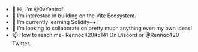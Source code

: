 - 👋 Hi, I’m @0vYentrof
- 👀 I’m interested in building on the Vite Ecosystem.
- 🌱 I’m currently learning Solidity++!
- 💞️ I’m looking to collaborate on pretty much anything even my own ideas!
- 📫 How to reach me- Rennoc420#5141 On Discord or @Rennoc420 Twitter.

<!---
GenghisKhaner/GenghisKhaner is a ✨ special ✨ repository because its `README.md` (this file) appears on your GitHub profile.
You can click the Preview link to take a look at your changes.
--->
